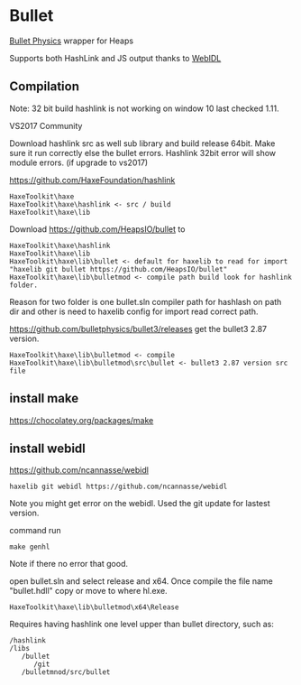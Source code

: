 # Bullet

[Bullet Physics](https://github.com/bulletphysics) wrapper for Heaps

Supports both HashLink and JS output thanks to [WebIDL](https://github.com/ncannasse/webidl)

## Compilation

Note: 32 bit build hashlink is not working on window 10 last checked 1.11.

VS2017 Community

Download hashlink src as well sub library and build release 64bit. Make sure it run correctly else the bullet errors. Hashlink 32bit error will show module errors. (if upgrade to vs2017)

https://github.com/HaxeFoundation/hashlink

```
HaxeToolkit\haxe
HaxeToolkit\haxe\hashlink <- src / build
HaxeToolkit\haxe\lib
```

Download https://github.com/HeapsIO/bullet to 

```
HaxeToolkit\haxe\hashlink
HaxeToolkit\haxe\lib
HaxeToolkit\haxe\lib\bullet <- default for haxelib to read for import "haxelib git bullet https://github.com/HeapsIO/bullet"
HaxeToolkit\haxe\lib\bulletmod <- compile path build look for hashlink folder.
```
Reason for two folder is one bullet.sln compiler path for hashlash on path dir and other is need to haxelib config for import read correct path.


https://github.com/bulletphysics/bullet3/releases get the bullet3 2.87 version.

```
HaxeToolkit\haxe\lib\bulletmod <- compile
HaxeToolkit\haxe\lib\bulletmod\src\bullet <- bullet3 2.87 version src file
```

## install make

https://chocolatey.org/packages/make

## install webidl

https://github.com/ncannasse/webidl

```
haxelib git webidl https://github.com/ncannasse/webidl
```
Note you might get error on the webidl. Used the git update for lastest version.

command run
```
make genhl
```
Note if there no error that good.


open bullet.sln and select release and x64. Once compile the file name "bullet.hdll" copy or move to where hl.exe.
```
HaxeToolkit\haxe\lib\bulletmod\x64\Release

```

Requires having hashlink one level upper than bullet directory, such as:

```
/hashlink
/libs
   /bullet
      /git	
   /bulletmnod/src/bullet
```